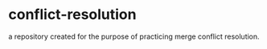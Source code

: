 # conflict-resolution
a repository created for the purpose of practicing merge conflict resolution.

